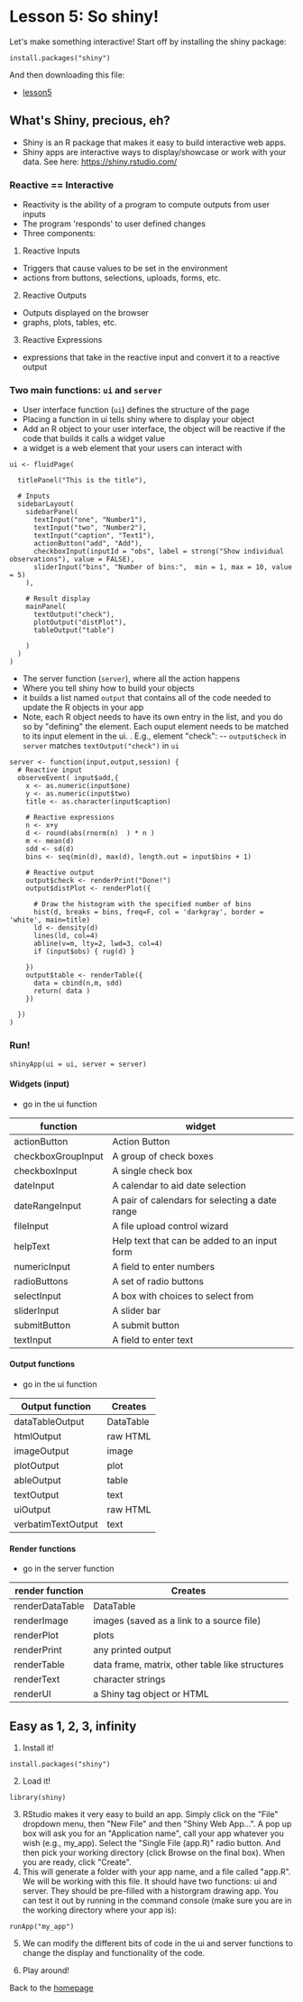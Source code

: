 # Lesson 5: So shiny!
Let's make something interactive! Start off by installing the shiny package: 
```
install.packages("shiny")
```
And then downloading this file:
- [lesson5](../data/lesson5.Rdata) 

## What's Shiny, precious, eh?
- Shiny is an R package that makes it easy to build interactive web apps.
- Shiny apps are interactive ways to display/showcase or work with your data. See here: https://shiny.rstudio.com/ 
### Reactive == Interactive 
- Reactivity is the ability of a program to compute outputs from user inputs
- The program 'responds' to user defined changes
- Three components: 
1. Reactive Inputs
- Triggers that cause values to be set in the environment 
- actions from buttons, selections, uploads, forms, etc.  
2. Reactive Outputs
- Outputs displayed on the browser
- graphs, plots, tables, etc. 
3. Reactive Expressions
- expressions that take in the reactive input and convert it to a reactive output 

### Two main functions: ```ui``` and ```server```
- User interface function (```ui```) defines the structure of the page 
- Placing a function in ui tells shiny where to display your object
- Add an R object to your user interface, the object will be reactive if the code that builds it calls a widget value
- a widget is a web element that your users can interact with 
```
ui <- fluidPage( 
  
  titlePanel("This is the title"),
  
  # Inputs
  sidebarLayout(
    sidebarPanel(
      textInput("one", "Number1"),
      textInput("two", "Number2"),
      textInput("caption", "Text1"),      
      actionButton("add", "Add"),
      checkboxInput(inputId = "obs", label = strong("Show individual observations"), value = FALSE),
      sliderInput("bins", "Number of bins:",  min = 1, max = 10, value = 5) 
    ),
    
    # Result display
    mainPanel(
      textOutput("check"),
      plotOutput("distPlot"),
      tableOutput("table")
      
    )
  )
)
```

- The server function (```server```), where all the action happens
- Where you tell shiny how to build your objects
- it builds a list named ```output``` that contains all of the code needed to update the R objects in your app
- Note, each R object needs to have its own entry in the list, and you do so by "defining" the element. Each ouput element needs to be matched to its input element in the ui. 
. E.g., element "check": 
 -- ```output$check``` in ```server``` matches ```textOutput("check")``` in ```ui```  

```
server <- function(input,output,session) {
  # Reactive input 
  observeEvent( input$add,{
    x <- as.numeric(input$one)
    y <- as.numeric(input$two)
    title <- as.character(input$caption)
    
    # Reactive expressions
    n <- x+y
    d <- round(abs(rnorm(n)  ) * n )
    m <- mean(d)
    sdd <- sd(d)
    bins <- seq(min(d), max(d), length.out = input$bins + 1)
      
    # Reactive output
    output$check <- renderPrint("Done!")
    output$distPlot <- renderPlot({
      
      # Draw the histogram with the specified number of bins
      hist(d, breaks = bins, freq=F, col = 'darkgray', border = 'white', main=title)
      ld <- density(d)
      lines(ld, col=4) 
      abline(v=m, lty=2, lwd=3, col=4)      
      if (input$obs) { rug(d) }
      
    })
    output$table <- renderTable({
      data = cbind(n,m, sdd)
      return( data ) 
    })
    
  })
)
```
### Run!
```
shinyApp(ui = ui, server = server)
```



#### Widgets (input)  
- go in the ui function 


function | widget
--- | --- 
actionButton | Action Button
checkboxGroupInput | A group of check boxes
checkboxInput | A single check box
dateInput | A calendar to aid date selection
dateRangeInput | A pair of calendars for selecting a date range
fileInput | A file upload control wizard
helpText | Help text that can be added to an input form
numericInput | A field to enter numbers
radioButtons | A set of radio buttons
selectInput | A box with choices to select from
sliderInput | A slider bar
submitButton | A submit button
textInput | A field to enter text



#### Output functions 
- go in the ui function 


 Output function   |   Creates  
  --- | ---  
 dataTableOutput   |   DataTable 
 htmlOutput   |   raw HTML  
 imageOutput   |   image  
 plotOutput   |   plot 
 ableOutput   |   table  
 textOutput   |   text 
 uiOutput   |   raw HTML  
 verbatimTextOutput   |   text  

#### Render functions 
- go in the server function 


render function   |   Creates
---   |   ---  
renderDataTable   |   DataTable
renderImage   |   images (saved as a link to a source file)
renderPlot   |   plots
renderPrint   |   any printed output
renderTable   |   data frame, matrix, other table like structures
renderText   |   character strings
renderUI   |   a Shiny tag object or HTML




## Easy as 1, 2, 3, infinity 
1. Install it! 
``` 
install.packages("shiny") 
```
2. Load it!
```
library(shiny)
```
3. RStudio makes it very easy to build an app. Simply click on the "File" dropdown menu, then "New File" and then "Shiny Web App...". A pop up box will ask you for an "Application name", call your app whatever you wish (e.g., my_app). Select the "Single File (app.R)" radio button. And then pick your working directory (click Browse on the final box). When you are ready, click "Create".   
4. This will generate a folder with your app name, and a file called "app.R". We will be working with this file. It should have two functions: ui and server. They should be pre-filled with a historgram drawing app. You can test it out by running in the command console (make sure you are in the working directory where your app is):
```
runApp("my_app")
```
5. We can modify the different bits of code in the ui and server functions to change the display and functionality of the code. 
 

6. Play around! 


Back to the [homepage](../README.md)

